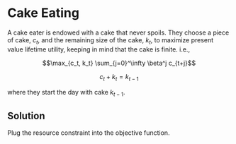 
# Cake Eating

A cake eater is endowed with a cake that never spoils. They choose a piece of cake, $c_t$, and the remaining size of the cake, $k_t$, to maximize present value lifetime utility, keeping in mind that the cake is finite. i.e.,

$$\max_{c_t, k_t} \sum_{j=0}^\infty \beta^j c_{t+j}$$

$$ c_t + k_t = k_{t-1}$$

where they start the day with cake $k_{t-1}$. 

## Solution

Plug the resource constraint into the objective function.